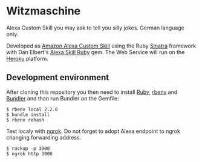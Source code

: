 # Witzmaschine

Alexa Custom Skill you may ask to tell you silly jokes. German language only. 

Developed as [Amazon Alexa Custom Skill](https://developer.amazon.com/public/solutions/alexa/alexa-skills-kit/overviews/understanding-custom-skills)
using the Ruby [Sinatra](http://www.sinatrarb.com/) framework 
with Dan Elbert's [Alexa Skill Ruby](https://github.com/DanElbert/alexa_skills_ruby) gem. 
The Web Service will run on the [Heroku](https://www.heroku.com/) platform.
                                                           
## Development environment
                                                        
After cloning this repository you then need to install [Ruby](https://www.ruby-lang.org/), [rbenv](http://rbenv.org/) and [Bundler](http://bundler.io/) and than run Bundler on the Gemfile:

    $ rbenv local 2.2.0
    $ bundle install
    $ rbenv rehash

Test localy with [ngrok](https://ngrok.com/). Do not forget to adopt Alexa endpoint to ngrok changing forwarding address.

    $ rackup -p 3000
    $ ngrok http 3000